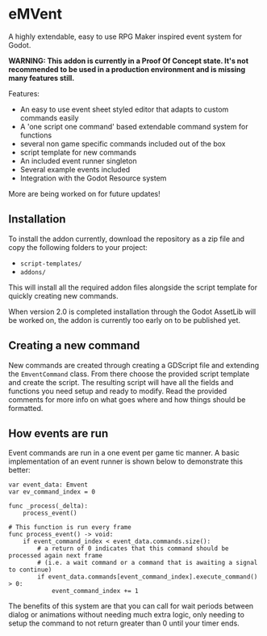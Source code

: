 # eMVent
A highly extendable, easy to use RPG Maker inspired event system for Godot.

**WARNING: This addon is currently in a Proof Of Concept state. It's not recommended to be used in a production environment and is missing many features still.**

Features:
- An easy to use event sheet styled editor that adapts to custom commands easily
- A 'one script one command' based extendable command system for functions
- several non game specific commands included out of the box
- script template for new commands
- An included event runner singleton
- Several example events included
- Integration with the Godot Resource system

More are being worked on for future updates!

## Installation
To install the addon currently, download the repository as a zip file and copy the following folders to your project:
- `script-templates/`
- `addons/`

This will install all the required addon files alongside the script template for quickly creating new commands.

When version 2.0 is completed installation through the Godot AssetLib will be worked on, the addon is currently too early on to be published yet.

## Creating a new command
New commands are created through creating a GDScript file and extending the `EmventCommand` class. From there choose the provided script template and create the script. The resulting script will have all the fields and functions you need setup and ready to modify. Read the provided comments for more info on what goes where and how things should be formatted.

## How events are run
Event commands are run in a one event per game tic manner. A basic implementation of an event runner is shown below to demonstrate this better:
```gdscript
var event_data: Emvent
var ev_command_index = 0

func _process(_delta):
	process_event()

# This function is run every frame
func process_event() -> void:
	if event_command_index < event_data.commands.size():
		# a return of 0 indicates that this command should be processed again next frame
		# (i.e. a wait command or a command that is awaiting a signal to continue)
		if event_data.commands[event_command_index].execute_command() > 0:
			event_command_index += 1
```

The benefits of this system are that you can call for wait periods between dialog or animations without needing much extra logic, only needing to setup the command to not return greater than 0 until your timer ends.